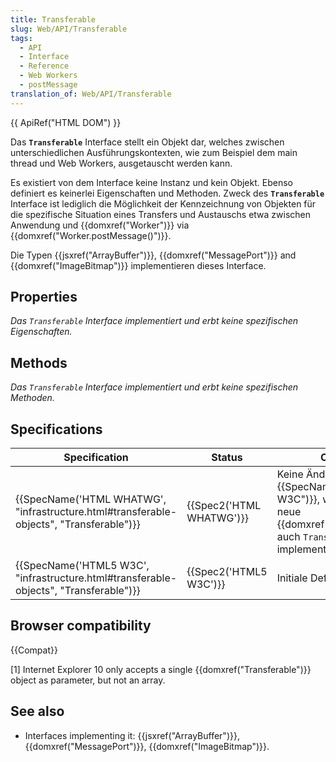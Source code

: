 ```yaml
---
title: Transferable
slug: Web/API/Transferable
tags:
  - API
  - Interface
  - Reference
  - Web Workers
  - postMessage
translation_of: Web/API/Transferable
---
```

{{ ApiRef("HTML DOM") }}

Das **`Transferable`** Interface stellt ein Objekt dar, welches zwischen unterschiedlichen Ausführungskontexten, wie zum Beispiel dem main thread und Web Workers, ausgetauscht werden kann.

Es existiert von dem Interface keine Instanz und kein Objekt. Ebenso definiert es keinerlei Eigenschaften und Methoden. Zweck des **`Transferable`** Interface ist lediglich die Möglichkeit der Kennzeichnung von Objekten für die spezifische Situation eines Transfers und Austauschs etwa zwischen Anwendung und {{domxref("Worker")}} via {{domxref("Worker.postMessage()")}}.

Die Typen {{jsxref("ArrayBuffer")}}, {{domxref("MessagePort")}} and {{domxref("ImageBitmap")}} implementieren dieses Interface.

## Properties

_Das_ _`Transferable`_ _Interface implementiert und erbt keine spezifischen Eigenschaften._

## Methods

_Das_ _`Transferable` Interface implementiert und erbt keine spezifischen Methoden._

## Specifications

| Specification                                                                                                        | Status                           | Comment                                                                                                                                          |
| -------------------------------------------------------------------------------------------------------------------- | -------------------------------- | ------------------------------------------------------------------------------------------------------------------------------------------------ |
| {{SpecName('HTML WHATWG', "infrastructure.html#transferable-objects", "Transferable")}} | {{Spec2('HTML WHATWG')}} | Keine Änderung von {{SpecName("HTML5 W3C")}}, wenngleich das neue {{domxref("CanvasProxy")}} auch `Transferable` implementiert. |
| {{SpecName('HTML5 W3C', "infrastructure.html#transferable-objects", "Transferable")}}     | {{Spec2('HTML5 W3C')}}     | Initiale Definition.                                                                                                                             |

## Browser compatibility

{{Compat}}

\[1] Internet Explorer 10 only accepts a single {{domxref("Transferable")}} object as parameter, but not an array.

## See also

- Interfaces implementing it: {{jsxref("ArrayBuffer")}}, {{domxref("MessagePort")}}, {{domxref("ImageBitmap")}}.
